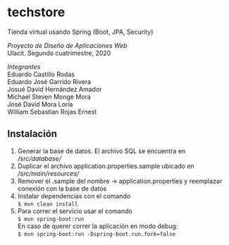 # techstore
Tienda virtual usando Spring (Boot, JPA, Security)

*Proyecto de Diseño de Aplicaciones Web*\
Ulacit. Segundo cuatrimestre, 2020

*Integrantes*\
Eduardo Castillo Rodas\
Eduardo José Garrido Rivera\
Josué David Hernández Amador\
Michael Steven Monge Mora\
José David Mora Loría\
William Sebastian Rojas Ernest

## Instalación
1. Generar la base de datos. El archivo SQL se encuentra en */src/database/*
2. Duplicar el archivo application.properties.sample ubicado en */src/main/resources/*
3. Remover el .sample del nombre -> application.properties y reemplazar conexión con la base de datos
4. Instalar dependencias con el comando\
`$ mvn clean install`
6. Para correr el servicio usar el comando\
`$ mvn spring-boot:run`\
En caso de querer correr la aplicación en modo debug:\
`$ mvn spring-boot:run -Dspring-boot.run.fork=false`